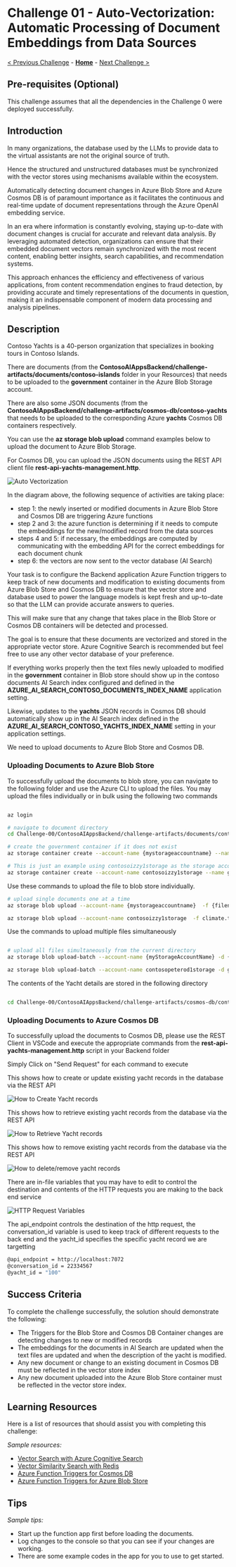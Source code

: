 # Challenge 01 - Auto-Vectorization: Automatic Processing of Document Embeddings from Data Sources

[< Previous Challenge](./Challenge-00.md) - **[Home](../README.md)** - [Next Challenge >](./Challenge-02.md)

## Pre-requisites (Optional)

This challenge assumes that all the dependencies in the Challenge 0 were deployed successfully.

## Introduction

In many organizations, the database used by the LLMs to provide data to the virtual assistants are not the original source of truth.

Hence the structured and unstructured databases must be synchronized with the vector stores using mechanisms available within the ecosystem.

Automatically detecting document changes in Azure Blob Store and Azure Cosmos DB is of paramount importance as it facilitates the continuous and real-time update of document representations through the Azure OpenAI embedding service. 

In an era where information is constantly evolving, staying up-to-date with document changes is crucial for accurate and relevant data analysis. By leveraging automated detection, organizations can ensure that their embedded document vectors remain synchronized with the most recent content, enabling better insights, search capabilities, and recommendation systems. 

This approach enhances the efficiency and effectiveness of various applications, from content recommendation engines to fraud detection, by providing accurate and timely representations of the documents in question, making it an indispensable component of modern data processing and analysis pipelines.


## Description

Contoso Yachts is a 40-person organization that specializes in booking tours in Contoso Islands.

There are documents (from the **ContosoAIAppsBackend/challenge-artifacts/documents/contoso-islands** folder in your Resources) that needs to be uploaded to the **government** container in the Azure Blob Storage account.

There are also some JSON documents (from the **ContosoAIAppsBackend/challenge-artifacts/cosmos-db/contoso-yachts** that needs to be uploaded to the corresponding Azure **yachts** Cosmos DB containers respectively.

You can use the **az storage blob upload** command examples below to upload the document to Azure Blob Storage.

For Cosmos DB, you can upload the JSON documents using the REST API client file **rest-api-yachts-management.http**.

![Auto Vectorization](../images/auto-vectorization-1.drawio.svg)

In the diagram above, the following sequence of activities are taking place:
- step 1: the newly inserted or modified documents in Azure Blob Store and Cosmos DB are triggering Azure functions
- step 2 and 3: the azure function is determining if it needs to compute the embeddings for the new/modified record from the data sources
- steps 4 and 5: if necessary, the embeddings are computed by communicating with the embedding API for the correct embeddings for each document chunk
- step 6: the vectors are now sent to the vector database (AI Search)


Your task is to configure the Backend application Azure Function triggers to keep track of new documents and modification to existing documents from Azure Blob Store and Cosmos DB to ensure that the vector store and database used to power the language models is kept fresh and up-to-date so that the LLM can provide accurate answers to queries.

This will make sure that any change that takes place in the Blob Store or Cosmos DB containers will be detected and processed.

The goal is to ensure that these documents are vectorized and stored in the appropriate vector store. Azure Cognitive Search is recommended but feel free to use any other vector database of your preference.

If everything works properly then the text files newly uploaded to modified in  the **government** container in Blob store should show up in the contoso documents AI Search index configured and defined in the **AZURE_AI_SEARCH_CONTOSO_DOCUMENTS_INDEX_NAME** application setting.

Likewise, updates to the **yachts** JSON records in Cosmos DB should automatically show up in the AI Search index defined in the **AZURE_AI_SEARCH_CONTOSO_YACHTS_INDEX_NAME** setting in your application settings.

We need to upload documents to Azure Blob Store and Cosmos DB.

### Uploading Documents to Azure Blob Store
To successfully upload the documents to blob store, you can navigate to the following folder and use the Azure CLI to upload the files. You may upload the files individually or in bulk using the following two commands

````bash

az login

# navigate to document directory
cd Challenge-00/ContosoAIAppsBackend/challenge-artifacts/documents/contoso-islands

# create the government container if it does not exist
az storage container create --account-name {mystorageaccountname} --name {containerName} 

# This is just an example using contosoizzy1storage as the storage account. Plug in your own storage account name there
az storage container create --account-name contosoizzy1storage --name government
````

Use these commands to upload the file to blob store individually.

````bash
# upload single documents one at a time
az storage blob upload --account-name {mystorageaccountname}  -f {filenameToUpload} -c {destinationContainer} --overwrite

az storage blob upload --account-name contosoizzy1storage  -f climate.txt -c government --overwrite

````

Use the commands to upload multiple files simultaneously

````bash

# upload all files simultaneously from the current directory
az storage blob upload-batch --account-name {myStorageAccountName} -d {myStorageContainer} -s {sourceDirectory}

az storage blob upload-batch --account-name contosopeterod1storage -d government -s .

````

The contents of the Yacht details are stored in the following directory

````bash

cd Challenge-00/ContosoAIAppsBackend/challenge-artifacts/cosmos-db/contoso-yachts

````

### Uploading Documents to Azure Cosmos DB

To successfully upload the documents to Cosmos DB, please use the REST Client in VSCode and execute the appropriate commands from the **rest-api-yachts-management.http** script in your Backend folder

Simply Click on "Send Request" for each command to execute

This shows how to create or update existing yacht records in the database via the REST API

![How to Create Yacht records](../images/humao-rest-client-create-yachts.png)

This shows how to retrieve existing yacht records from the database via the REST API

![How to Retrieve Yacht records](../images/humao-rest-client-retrieve-yachts.png)

This shows how to remove existing yacht records from the database via the REST API

![How to delete/remove yacht records](../images/humao-rest-client-delete-yachts.png)

There are in-file variables that you may have to edit to control the destination and contents of the HTTP requests you are making to the back end service

![HTTP Request Variables](../images/humao-rest-client-in-file-variables.png)

The api_endpoint controls the destination of the http request, the conversation_id variable is used to keep track of different requests to the back end and the yacht_id specifies the specific yacht record we are targetting

````bash
@api_endpoint = http://localhost:7072
@conversation_id = 22334567
@yacht_id = "100"

````
## Success Criteria

To complete the challenge successfully, the solution should demonstrate the following:
- The Triggers for the Blob Store and Cosmos DB Container changes are detecting changes to new or modified records
- The embeddings for the documents in AI Search are updated when the text files are updated and when the description of the yacht is modified.
- Any new document or change to an existing document in Cosmos DB must be reflected in the vector store index
- Any new document uploaded into the Azure Blob Store container must be reflected in the vector store index.

## Learning Resources

Here is a list of resources that should assist you with completing this challenge:

*Sample resources:*

- [Vector Search with Azure Cognitive Search](https://learn.microsoft.com/en-us/azure/search/vector-search-overview)
- [Vector Similarity Search with Redis](https://techcommunity.microsoft.com/t5/azure-developer-community-blog/vector-similarity-search-with-azure-cache-for-redis-enterprise/ba-p/3822059)
- [Azure Function Triggers for Cosmos DB](https://learn.microsoft.com/en-us/azure/azure-functions/functions-bindings-cosmosdb-v2-trigger)
- [Azure Function Triggers for Azure Blob Store](https://learn.microsoft.com/en-us/azure/azure-functions/functions-bindings-storage-blob-trigger)

## Tips

*Sample tips:*

- Start up the function app first before loading the documents.
- Log changes to the console so that you can see if your changes are working.
- There are some example codes in the app for you to use to get started.
